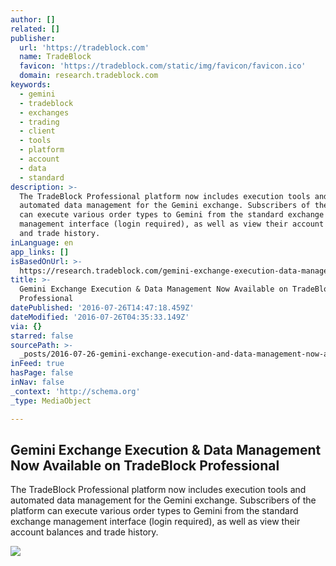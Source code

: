 ```yaml
---
author: []
related: []
publisher:
  url: 'https://tradeblock.com'
  name: TradeBlock
  favicon: 'https://tradeblock.com/static/img/favicon/favicon.ico'
  domain: research.tradeblock.com
keywords:
  - gemini
  - tradeblock
  - exchanges
  - trading
  - client
  - tools
  - platform
  - account
  - data
  - standard
description: >-
  The TradeBlock Professional platform now includes execution tools and
  automated data management for the Gemini exchange. Subscribers of the platform
  can execute various order types to Gemini from the standard exchange
  management interface (login required), as well as view their account balances
  and trade history.
inLanguage: en
app_links: []
isBasedOnUrl: >-
  https://research.tradeblock.com/gemini-exchange-execution-data-management-now-available-on-tradeblock-professional/
title: >-
  Gemini Exchange Execution & Data Management Now Available on TradeBlock
  Professional
datePublished: '2016-07-26T14:47:18.459Z'
dateModified: '2016-07-26T04:35:33.149Z'
via: {}
starred: false
sourcePath: >-
  _posts/2016-07-26-gemini-exchange-execution-and-data-management-now-available-on.md
inFeed: true
hasPage: false
inNav: false
_context: 'http://schema.org'
_type: MediaObject

---
```

<article style=""><h1>Gemini Exchange Execution &amp; Data Management Now Available on TradeBlock Professional</h1><p>The TradeBlock Professional platform now includes execution tools and automated data management for the Gemini exchange. Subscribers of the platform can execute various order types to Gemini from the standard exchange management interface (login required), as well as view their account balances and trade history.</p><img src="https://research.tradeblock.com/wp-content/uploads/2016/07/gemini-logo.png" /></article>